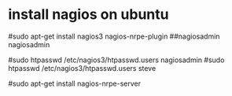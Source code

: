 install nagios on ubuntu
================

#sudo apt-get install nagios3 nagios-nrpe-plugin
##nagiosadmin nagiosadmin

#sudo htpasswd /etc/nagios3/htpasswd.users nagiosadmin
#sudo htpasswd /etc/nagios3/htpasswd.users steve

#sudo apt-get install nagios-nrpe-server